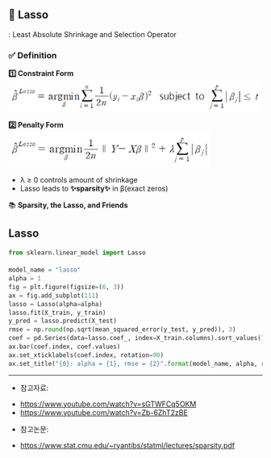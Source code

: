 ## 📌 Lasso
: Least Absolute Shrinkage and Selection Operator

### ✅ Definition
**1️⃣ Constraint Form**
<br>
<img src="https://raw.githubusercontent.com/Chaewon-Park-STUDY/High-Dimension/main/images/7.png" width="500"/>


**2️⃣ Penalty Form**
<br>
<img src="https://raw.githubusercontent.com/Chaewon-Park-STUDY/High-Dimension/main/images/8.png" width="400"/>
- λ ≥ 0 controls amount of shrinkage
- Lasso leads to **✨sparsity✨** in β(exact zeros)


📚 **Sparsity, the Lasso, and Friends**









## Lasso
```python
from sklearn.linear_model import Lasso

model_name = "lasso"
alpha = 1
fig = plt.figure(figsize=(6, 3))
ax = fig.add_subplot(111)
lasso = Lasso(alpha=alpha)
lasso.fit(X_train, y_train)
y_pred = lasso.predict(X_test)
rmse = np.round(np.sqrt(mean_squared_error(y_test, y_pred)), 3)
coef = pd.Series(data=lasso.coef_, index=X_train.columns).sort_values()
ax.bar(coef.index, coef.values)
ax.set_xticklabels(coef.index, rotation=90)
ax.set_title("{0}: alpha = {1}, rmse = {2}".format(model_name, alpha, rmse))
```

---


* 참고자료:  
- https://www.youtube.com/watch?v=sGTWFCq5OKM
- https://www.youtube.com/watch?v=Zb-6ZhT2zBE
* 참고논문:
- https://www.stat.cmu.edu/~ryantibs/statml/lectures/sparsity.pdf

